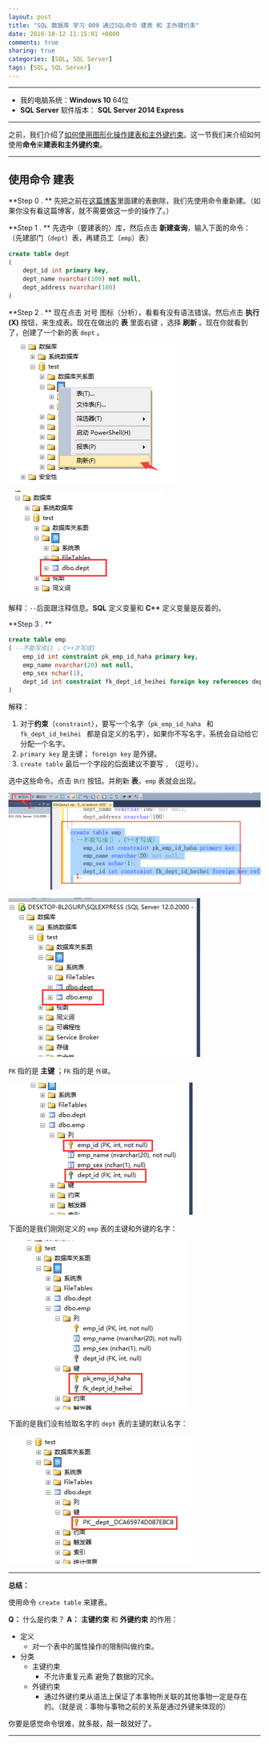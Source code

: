 ```yaml
---
layout: post
title: "SQL 数据库 学习 009 通过SQL命令 建表 和 主外键约束"
date: 2016-10-12 11:15:01 +0800
comments: true
sharing: true
categories: [SQL, SQL Server]
tags: [SQL, SQL Server]
---
```




---

* 我的电脑系统：**Windows  10** 64位
* **SQL Server** 软件版本： **SQL Server 2014 Express**

---

之前，我们介绍了[如何使用图形化操作建表和主外键约束](http://www.aobosir.com/blog/2016/10/11/SQL-Learning-008-build-tables-and-primary-foreign-key-constraints-with-GUI/)。这一节我们来介绍如何使用**命令**来**建表和主外键约束**。

---

## 使用命令 建表

**Step 0 . ** 先把之前在[这篇博客](http://www.aobosir.com/blog/2016/10/11/SQL-Learning-008-build-tables-and-primary-foreign-key-constraints-with-GUI/)里面建的表删除，我们先使用命令重新建。（如果你没有看这篇博客，就不需要做这一步的操作了。）

**Step 1 . ** 先选中（要建表的）库，然后点击 **新建查询**，输入下面的命令：（先建部门（`dept`）表，再建员工（`emp`）表）

```sql
create table dept
(
	dept_id int primary key,
	dept_name nvarchar(100) not null,
	dept_address nvarchar(100)
)

```

**Step 2 . ** 现在点击 对号 图标（分析），看看有没有语法错误。然后点击 **执行(X)** 按钮，来生成表。现在在做出的 **表** 里面右键 ，选择 **刷新** 。现在你就看到了，创建了一个新的表 `dept` 。

![Alt text](/images/2016-10-12-SQL-Learning-009-build-table-and-primary-key-foreign-key-constraints-through-command/1476239675315.png)

![Alt text](/images/2016-10-12-SQL-Learning-009-build-table-and-primary-key-foreign-key-constraints-through-command/1476239692934.png)


解释：`--`后面跟注释信息。**SQL** 定义变量和 **C++** 定义变量是反着的。



**Step 3 . ** 

```sql
create table emp
( --不能写成{} ，C++才写成}
	emp_id int constraint pk_emp_id_haha primary key,
	emp_name nvarchar(20) not null,
	emp_sex nchar(1),
	dept_id int constraint fk_dept_id_heihei foreign key references dept(dept_id)
)
```

解释：
1. 对于**约束**（`constraint`），要写一个名字（`pk_emp_id_haha ` 和 `fk_dept_id_heihei ` 都是自定义的名字），如果你不写名字，系统会自动给它分配一个名字。
2. `primary key` 是主键； `foreign key` 是外键。
3. `create table` 最后一个字段的后面建议不要写 `,` （逗号）。

选中这些命令。点击 `执行` 按钮。并刷新 **表**，`emp` 表就会出现。

![Alt text](/images/2016-10-12-SQL-Learning-009-build-table-and-primary-key-foreign-key-constraints-through-command/1476240682691.png)

![Alt text](/images/2016-10-12-SQL-Learning-009-build-table-and-primary-key-foreign-key-constraints-through-command/1476240702251.png)

`PK` 指的是 **主键** ；`FK` 指的是 `外键`。

![Alt text](/images/2016-10-12-SQL-Learning-009-build-table-and-primary-key-foreign-key-constraints-through-command/1476240725526.png)

下面的是我们刚刚定义的 `emp` 表的主键和外键的名字：

![Alt text](/images/2016-10-12-SQL-Learning-009-build-table-and-primary-key-foreign-key-constraints-through-command/1476240863958.png)

下面的是我们没有给取名字的 `dept` 表的主键的默认名字：

![Alt text](/images/2016-10-12-SQL-Learning-009-build-table-and-primary-key-foreign-key-constraints-through-command/1476240944813.png)

---

**总结：** 

使用命令 `create table` 来建表。


**Q：** 什么是约束？
**A：** **主键约束** 和 **外键约束** 的作用：

* 定义
	* 对一个表中的属性操作的限制叫做约束。
* 分类
	* 主键约束
		* 不允许重复元素 避免了数据的冗余。
	* 外键约束
		* 通过外键约束从语法上保证了本事物所关联的其他事物一定是存在的。（就是说：事物与事物之前的关系是通过外键来体现的）

你要是感觉命令很难，就多敲，敲一敲就好了。

---